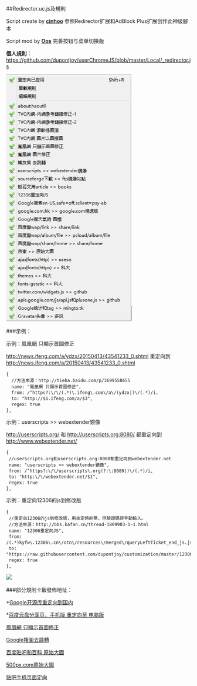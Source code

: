 ##Redirector.uc.js及規則

Script create by **[cinhoo][1]** 参照Redirector扩展和AdBlock Plus扩展创作此神级腳本

Script mod by **[Oos][2]** 完善按钮与菜单切换版

**個人規則：** https://github.com/dupontjoy/userChromeJS/blob/master/Local/_redirector.js

![Redirector-Rules](img/Redirector-Rules.jpg)

###示例：

示例：鳳凰網 只顯示首圖修正

http://news.ifeng.com/a/ydzx/20150413/43541233_0.shtml 重定向到 http://news.ifeng.com/a/20150413/43541233_0.shtml

    {
      //方法來源：http://tieba.baidu.com/p/3699558655
      name: "鳳凰網 只顯示首圖修正",
      from: /^https?:\/\/(.*)\.ifeng\.com\/a\/(ydzx|)\/(.*)/i,
      to: "http://$1.ifeng.com/a/$3",
      regex: true
    },

示例：userscripts >> webextender鏡像

http://userscripts.org/ 和 http://userscripts.org:8080/ 都重定向到 http://www.webextender.net/

    {
     //userscripts.org和userscripts.org:8080都重定向到webextender.net
     name: "userscripts >> webextender鏡像",
     from: /^https?:\/\/userscripts\.org(?:\:8080|)\/(.*)/i,
     to: "http:\/\/webextender.net/$1",
     regex: true
    },

示例：重定向12306的js到修改版

    {
     //重定向12306的js到修改版，用來定時刷票，但驗證碼得手動輸入。
     //方法來源：http://bbs.kafan.cn/thread-1809903-1-1.html
     name: "12306重定向JS",
     from: /(.*)kyfw\.12306\.cn\/otn\/resources\/merged\/queryLeftTicket_end_js.js(.*)/i,
     to: "https://raw.githubusercontent.com/dupontjoy/customization/master/12306/queryLeftTicket_end_js.js",
     regex: true
    },

![](https://raw.githubusercontent.com/dupontjoy/customization/master/12306/img/12306.jpg)

###部分規則卡飯發佈地址：

*[Google开源库重定向到国内][4]

*[百度云盘分享页，手机版 重定向至 电脑版][6]

[鳳凰網 只顯示首圖修正][7]

[Google搜圖去跳轉][8]

[百度貼吧和百科 原始大圖][9]

[500px.com原始大圖][10]

[贴吧手机页面定向][11]

[1]: http://bbs.kafan.cn/thread-1621837-1-1.html
[2]: https://github.com/Drager-oos/userChrome/blob/master/MainScript/Redirector.uc.js
[4]: http://bbs.kafan.cn/thread-1769934-1-1.html
[6]: http://bbs.kafan.cn/thread-1814510-1-1.html
[7]: http://bbs.kafan.cn/thread-1822205-1-1.html
[8]: http://bbs.kafan.cn/thread-1799098-1-1.html
[9]: http://bbs.kafan.cn/thread-1780442-1-1.html
[10]: http://bbs.kafan.cn/thread-1783842-1-1.html
[11]: http://bbs.kafan.cn/thread-1747112-1-1.html